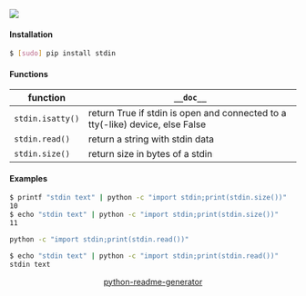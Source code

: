 <!--
https://pypi.org/project/readme-generator/
https://pypi.org/project/python-readme-generator/
-->

[![](https://img.shields.io/pypi/pyversions/stdin.svg?longCache=True)](https://pypi.org/project/stdin/)

#### Installation
```bash
$ [sudo] pip install stdin
```

#### Functions
function|`__doc__`
-|-
`stdin.isatty()` |return True if stdin is open and connected to a tty(-like) device, else False
`stdin.read()` |return a string with stdin data
`stdin.size()` |return size in bytes of a stdin

#### Examples
```bash
$ printf "stdin text" | python -c "import stdin;print(stdin.size())"
10
$ echo "stdin text" | python -c "import stdin;print(stdin.size())"
11
```

```bash
python -c "import stdin;print(stdin.read())"

$ echo "stdin text" | python -c "import stdin;print(stdin.read())"
stdin text
```

<p align="center">
    <a href="https://pypi.org/project/python-readme-generator/">python-readme-generator</a>
</p>